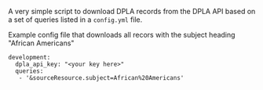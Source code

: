 A very simple script to download DPLA records from the DPLA API based on a set of queries listed in a `config.yml` file.


Example config file that downloads all recors with the subject heading "African Americans"
```
development:
  dpla_api_key: "<your key here>"
  queries:
   - '&sourceResource.subject=African%20Americans'
```